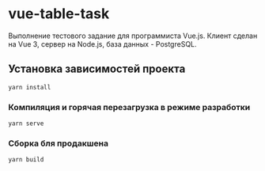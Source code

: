 # vue-table-task

Выполнение тестового задание для программиста Vue.js. Клиент сделан на Vue 3, сервер на Node.js, база данных - PostgreSQL.

## Установка зависимостей проекта
```
yarn install
```

### Компиляция и горячая перезагрузка в режиме разработки
```
yarn serve
```

### Сборка бля продакшена
```
yarn build
